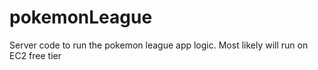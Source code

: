 # pokemonLeague

Server code to run the pokemon league app logic. Most likely will run on EC2 free tier
